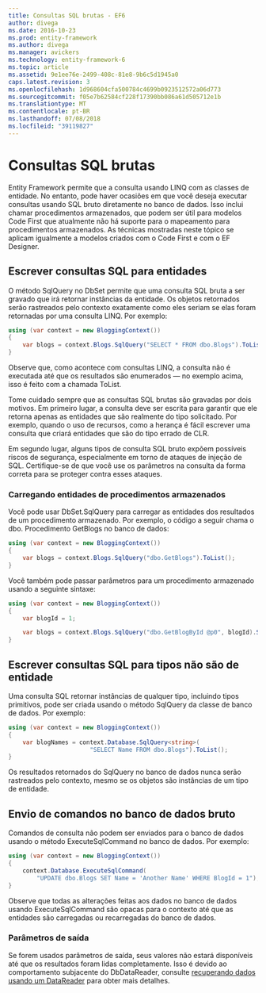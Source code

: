 ```yaml
---
title: Consultas SQL brutas - EF6
author: divega
ms.date: 2016-10-23
ms.prod: entity-framework
ms.author: divega
ms.manager: avickers
ms.technology: entity-framework-6
ms.topic: article
ms.assetid: 9e1ee76e-2499-408c-81e8-9b6c5d1945a0
caps.latest.revision: 3
ms.openlocfilehash: 1d968604cfa500784c4699b0923512572a06d773
ms.sourcegitcommit: f05e7b62584cf228f17390bb086a61d505712e1b
ms.translationtype: MT
ms.contentlocale: pt-BR
ms.lasthandoff: 07/08/2018
ms.locfileid: "39119827"
---
```

# <a name="raw-sql-queries"></a>Consultas SQL brutas
Entity Framework permite que a consulta usando LINQ com as classes de entidade. No entanto, pode haver ocasiões em que você deseja executar consultas usando SQL bruto diretamente no banco de dados. Isso inclui chamar procedimentos armazenados, que podem ser útil para modelos Code First que atualmente não há suporte para o mapeamento para procedimentos armazenados. As técnicas mostradas neste tópico se aplicam igualmente a modelos criados com o Code First e com o EF Designer.  

## <a name="writing-sql-queries-for-entities"></a>Escrever consultas SQL para entidades  

O método SqlQuery no DbSet permite que uma consulta SQL bruta a ser gravado que irá retornar instâncias da entidade. Os objetos retornados serão rastreados pelo contexto exatamente como eles seriam se elas foram retornadas por uma consulta LINQ. Por exemplo:  

``` csharp  
using (var context = new BloggingContext())
{
    var blogs = context.Blogs.SqlQuery("SELECT * FROM dbo.Blogs").ToList();
}
```  

Observe que, como acontece com consultas LINQ, a consulta não é executada até que os resultados são enumerados — no exemplo acima, isso é feito com a chamada ToList.  

Tome cuidado sempre que as consultas SQL brutas são gravadas por dois motivos. Em primeiro lugar, a consulta deve ser escrita para garantir que ele retorna apenas as entidades que são realmente do tipo solicitado. Por exemplo, quando o uso de recursos, como a herança é fácil escrever uma consulta que criará entidades que são do tipo errado de CLR.  

Em segundo lugar, alguns tipos de consulta SQL bruto expõem possíveis riscos de segurança, especialmente em torno de ataques de injeção de SQL. Certifique-se de que você use os parâmetros na consulta da forma correta para se proteger contra esses ataques.  

### <a name="loading-entities-from-stored-procedures"></a>Carregando entidades de procedimentos armazenados  

Você pode usar DbSet.SqlQuery para carregar as entidades dos resultados de um procedimento armazenado. Por exemplo, o código a seguir chama o dbo. Procedimento GetBlogs no banco de dados:  

``` csharp
using (var context = new BloggingContext())
{
    var blogs = context.Blogs.SqlQuery("dbo.GetBlogs").ToList();
}
```  

Você também pode passar parâmetros para um procedimento armazenado usando a seguinte sintaxe:  

``` csharp
using (var context = new BloggingContext())
{
    var blogId = 1;

    var blogs = context.Blogs.SqlQuery("dbo.GetBlogById @p0", blogId).Single();
}
```  

## <a name="writing-sql-queries-for-non-entity-types"></a>Escrever consultas SQL para tipos não são de entidade  

Uma consulta SQL retornar instâncias de qualquer tipo, incluindo tipos primitivos, pode ser criada usando o método SqlQuery da classe de banco de dados. Por exemplo:  

``` csharp
using (var context = new BloggingContext())
{
    var blogNames = context.Database.SqlQuery<string>(
                       "SELECT Name FROM dbo.Blogs").ToList();
}
```  

Os resultados retornados do SqlQuery no banco de dados nunca serão rastreados pelo contexto, mesmo se os objetos são instâncias de um tipo de entidade.  

## <a name="sending-raw-commands-to-the-database"></a>Envio de comandos no banco de dados bruto  

Comandos de consulta não podem ser enviados para o banco de dados usando o método ExecuteSqlCommand no banco de dados. Por exemplo:  

``` csharp
using (var context = new BloggingContext())
{
    context.Database.ExecuteSqlCommand(
        "UPDATE dbo.Blogs SET Name = 'Another Name' WHERE BlogId = 1");
}
```  

Observe que todas as alterações feitas aos dados no banco de dados usando ExecuteSqlCommand são opacas para o contexto até que as entidades são carregadas ou recarregadas do banco de dados.  

### <a name="output-parameters"></a>Parâmetros de saída  

Se forem usados parâmetros de saída, seus valores não estará disponíveis até que os resultados foram lidas completamente. Isso é devido ao comportamento subjacente do DbDataReader, consulte [recuperando dados usando um DataReader](http://go.microsoft.com/fwlink/?LinkID=398589) para obter mais detalhes.  
